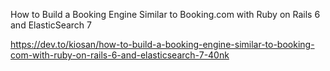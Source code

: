 How to Build a Booking Engine Similar to Booking.com with Ruby on Rails 6 and ElasticSearch 7

https://dev.to/kiosan/how-to-build-a-booking-engine-similar-to-booking-com-with-ruby-on-rails-6-and-elasticsearch-7-40nk
